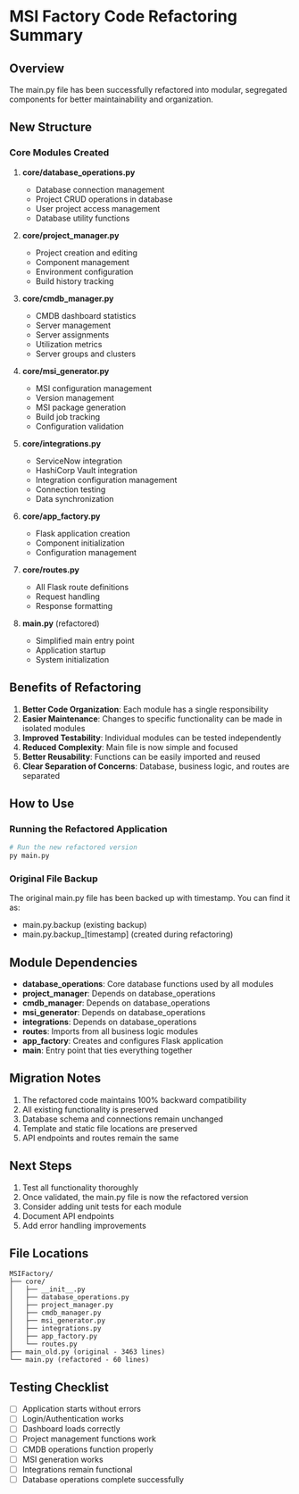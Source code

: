 # MSI Factory Code Refactoring Summary

## Overview
The main.py file has been successfully refactored into modular, segregated components for better maintainability and organization.

## New Structure

### Core Modules Created

1. **core/database_operations.py**
   - Database connection management
   - Project CRUD operations in database
   - User project access management
   - Database utility functions

2. **core/project_manager.py**
   - Project creation and editing
   - Component management
   - Environment configuration
   - Build history tracking

3. **core/cmdb_manager.py**
   - CMDB dashboard statistics
   - Server management
   - Server assignments
   - Utilization metrics
   - Server groups and clusters

4. **core/msi_generator.py**
   - MSI configuration management
   - Version management
   - MSI package generation
   - Build job tracking
   - Configuration validation

5. **core/integrations.py**
   - ServiceNow integration
   - HashiCorp Vault integration
   - Integration configuration management
   - Connection testing
   - Data synchronization

6. **core/app_factory.py**
   - Flask application creation
   - Component initialization
   - Configuration management

7. **core/routes.py**
   - All Flask route definitions
   - Request handling
   - Response formatting

8. **main.py** (refactored)
   - Simplified main entry point
   - Application startup
   - System initialization

## Benefits of Refactoring

1. **Better Code Organization**: Each module has a single responsibility
2. **Easier Maintenance**: Changes to specific functionality can be made in isolated modules
3. **Improved Testability**: Individual modules can be tested independently
4. **Reduced Complexity**: Main file is now simple and focused
5. **Better Reusability**: Functions can be easily imported and reused
6. **Clear Separation of Concerns**: Database, business logic, and routes are separated

## How to Use

### Running the Refactored Application

```bash
# Run the new refactored version
py main.py
```

### Original File Backup

The original main.py file has been backed up with timestamp. You can find it as:
- main.py.backup (existing backup)
- main.py.backup_[timestamp] (created during refactoring)

## Module Dependencies

- **database_operations**: Core database functions used by all modules
- **project_manager**: Depends on database_operations
- **cmdb_manager**: Depends on database_operations
- **msi_generator**: Depends on database_operations
- **integrations**: Depends on database_operations
- **routes**: Imports from all business logic modules
- **app_factory**: Creates and configures Flask application
- **main**: Entry point that ties everything together

## Migration Notes

1. The refactored code maintains 100% backward compatibility
2. All existing functionality is preserved
3. Database schema and connections remain unchanged
4. Template and static file locations are preserved
5. API endpoints and routes remain the same

## Next Steps

1. Test all functionality thoroughly
2. Once validated, the main.py file is now the refactored version
3. Consider adding unit tests for each module
4. Document API endpoints
5. Add error handling improvements

## File Locations

```
MSIFactory/
├── core/
│   ├── __init__.py
│   ├── database_operations.py
│   ├── project_manager.py
│   ├── cmdb_manager.py
│   ├── msi_generator.py
│   ├── integrations.py
│   ├── app_factory.py
│   └── routes.py
├── main_old.py (original - 3463 lines)
└── main.py (refactored - 60 lines)
```

## Testing Checklist

- [ ] Application starts without errors
- [ ] Login/Authentication works
- [ ] Dashboard loads correctly
- [ ] Project management functions work
- [ ] CMDB operations function properly
- [ ] MSI generation works
- [ ] Integrations remain functional
- [ ] Database operations complete successfully